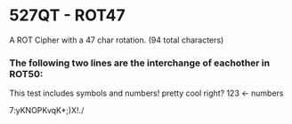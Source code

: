 # 527QT - ROT47
A ROT Cipher with a 47 char rotation. (94 total characters)

### The following two lines are the interchange of eachother in ROT50:

This test includes symbols and numbers! pretty cool right? 123 <- numbers

7$%/K:!/:K%\*Y(;Z!/K/?)X+(/KW\*ZK\*;)X!./eK,.!::?KY++(K.%#$:yKNOPKvqK\*;)X!./
